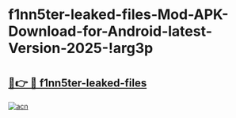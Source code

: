 # f1nn5ter-leaked-files-Mod-APK-Download-for-Android-latest-Version-2025-!arg3p

# <h2><a href="https://10qd3v.esa.edu.pl?title=f1nn5ter-leaked-files&ref=arg3p">🔗👉 🔴 f1nn5ter-leaked-files</a></h2>

[![acn](https://github.com/user-attachments/assets/0f9c940e-d8b0-45ae-aac7-cd30a18b3e1c)](https://10qd3v.esa.edu.pl?title=f1nn5ter-leaked-files&ref=arg3p)


